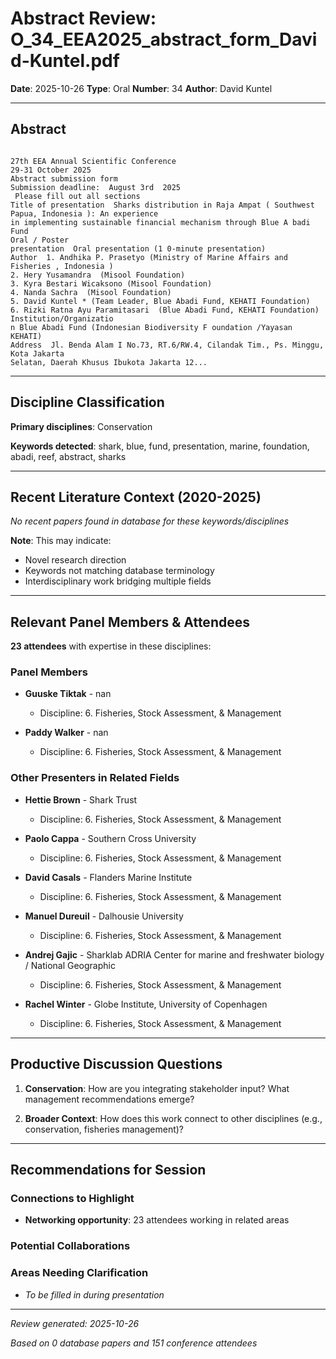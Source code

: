 # Abstract Review: O_34_EEA2025_abstract_form_David-Kuntel.pdf

**Date**: 2025-10-26
**Type**: Oral
**Number**: 34
**Author**: David Kuntel

---

## Abstract

```
 
27th EEA Annual Scientific Conference  
29-31 October 2025  
Abstract submission form  
Submission deadline:  August 3rd  2025  
 Please fill out all sections  
Title of presentation  Sharks distribution in Raja Ampat ( Southwest Papua, Indonesia ): An experience 
in implementing sustainable financial mechanism through Blue A badi Fund  
Oral / Poster 
presentation  Oral presentation (1 0-minute presentation)  
Author  1. Andhika P. Prasetyo (Ministry of Marine Affairs and Fisheries , Indonesia ) 
2. Hery Yusamandra  (Misool Foundation)  
3. Kyra Bestari Wicaksono (Misool Foundation)  
4. Nanda Sachra  (Misool Foundation)  
5. David Kuntel * (Team Leader, Blue Abadi Fund, KEHATI Foundation)  
6. Rizki Ratna Ayu Paramitasari  (Blue Abadi Fund, KEHATI Foundation)  
Institution/Organizatio
n Blue Abadi Fund (Indonesian Biodiversity F oundation /Yayasan KEHATI)  
Address  Jl. Benda Alam I No.73, RT.6/RW.4, Cilandak Tim., Ps. Minggu, Kota Jakarta 
Selatan, Daerah Khusus Ibukota Jakarta 12...
```

---

## Discipline Classification

**Primary disciplines**: Conservation

**Keywords detected**: shark, blue, fund, presentation, marine, foundation, abadi, reef, abstract, sharks


---

## Recent Literature Context (2020-2025)


*No recent papers found in database for these keywords/disciplines*

**Note**: This may indicate:
- Novel research direction
- Keywords not matching database terminology
- Interdisciplinary work bridging multiple fields

---

## Relevant Panel Members & Attendees


**23 attendees** with expertise in these disciplines:


### Panel Members

- **Guuske Tiktak** - nan
  - Discipline: 6. Fisheries, Stock Assessment, & Management

- **Paddy Walker** - nan
  - Discipline: 6. Fisheries, Stock Assessment, & Management


### Other Presenters in Related Fields

- **Hettie Brown** - Shark Trust
  - Discipline: 6. Fisheries, Stock Assessment, & Management

- **Paolo Cappa** - Southern Cross University
  - Discipline: 6. Fisheries, Stock Assessment, & Management

- **David Casals** - Flanders Marine Institute
  - Discipline: 6. Fisheries, Stock Assessment, & Management

- **Manuel Dureuil** - Dalhousie University
  - Discipline: 6. Fisheries, Stock Assessment, & Management

- **Andrej Gajic** - Sharklab ADRIA Center for marine and freshwater biology / National Geographic
  - Discipline: 6. Fisheries, Stock Assessment, & Management

- **Rachel Winter** - Globe Institute, University of Copenhagen
  - Discipline: 6. Fisheries, Stock Assessment, & Management

---

## Productive Discussion Questions


1. **Conservation**: How are you integrating stakeholder input? What management recommendations emerge?


2. **Broader Context**: How does this work connect to other disciplines (e.g., conservation, fisheries management)?


---

## Recommendations for Session

### Connections to Highlight

- **Networking opportunity**: 23 attendees working in related areas

### Potential Collaborations


### Areas Needing Clarification

- _To be filled in during presentation_

---


*Review generated: 2025-10-26*

*Based on 0 database papers and 151 conference attendees*